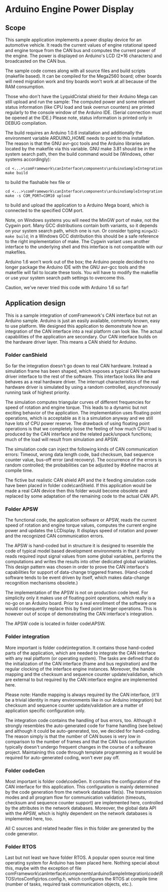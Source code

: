 Arduino Engine Power Display
============================

Scope
-----

This sample application implements a power display device for an
automotive vehicle. It reads the current values of engine rotational speed
and engine torque from the CAN bus and computes the current power of the
engine. The power is displayed on Arduino's LCD (2*16 characters) and
broadcasted on the CAN bus.

The sample code comes along with all source files and build scripts
(makefile based). It can be compiled for the Mega2560 board; other boards
will need migration work and tiny boards won't work at all because of the
RAM consumption.

Those who don't have the LyquidCristal shield for their Arduino Mega can
still upload and run the sample: The computed power and some relevant
status information (like CPU load and task overrun counters) are printed
regularly to the console window of the Arduino IDE. (Serial connection
must be opened at the IDE.) Please note, status information is printed
only in DEBUG compilation.

The build requires an Arduino 1.0.6 installation and additionally the
environment variable ARDUINO_HOME needs to point to this installation. The
reason is that the GNU avr-gcc tools and the Arduino libraries are located
by the makefile via this variable. GNU make 3.81 should be in the system
search path, then the build command would be (Windows, other systems
accordingly):

~~~~~~~~~~~~~~~~~~~
cd <...>\comFramework\canInterface\components\arduinoSampleIntegration
make build
~~~~~~~~~~~~~~~~~~~

to build the flashable hex file or 

~~~~~~~~~~~~~~~~~~~
cd <...>\comFramework\canInterface\components\arduinoSampleIntegration
make -s COM_PORT=COM10 upload
~~~~~~~~~~~~~~~~~~~

to build and upload the application to a Arduino Mega board, which is
connected to the specified COM port.

Note, on Windows systems you will need the MinGW port of make, not the
Cygwin port. Many GCC distributions contain both variants, so it depends
on your system search path, which one is run. Or consider typing
`mingw32-make build`; in a Windows GCC distribution this should be a safe
reference to the right implementation of make. The Cygwin variant uses
another interface to the underlying shell and this interface is not
compatible with our makefiles.

Arduino 1.6 won't work out of the box; the Arduino people decided to no
longer package the Arduino IDE with the GNU avr-gcc tools and the makefile
will fail to locate these tools. You will have to modify the makefile or
use your system search path settings to overcome this.

Caution, we've never tried this code with Arduino 1.6 so far!


Application design
------------------

This is a sample integration of comFramework's CAN interface but not an
Arduino sample. Arduino is just an easily available, commonly known, easy
to use platform. We designed this application to demonstrate how an
integration of the CAN interface into a real platform can look like. The
actual capabilities of the application are secondary. Our CAN interface
builds on the hardware driver layer. This means a CAN shield for Arduino.

### Folder canShield ###

So far the integration doesn't go down to real CAN hardware. Instead a
simulation frame has been shaped, which exposes a typical CAN hardware
driver interface to the rest of the software. This interface looks like
and behaves as a real hardware driver. The interrupt characteristics of
the real hardware driver is simulated by using a random controlled,
asynchronously running task of highest priority.

The simulation computes triangular curves of different frequencies for
speed of rotation and engine torque. This leads to a dynamic but not
exciting behavior of the application. The implementation uses floating
point operations, which is acceptable as it is a simulation anyway and we
still have lots of CPU power reserve. The drawback of using floating point
operations is that we completely loose the feeling of how much CPU load is
produced by the CAN interface and the related pack/unpack functions; much
of the load will result from simulation and APSW.

The simulation code can inject the following kinds of CAN communication
errors: Timeout, wrong data length code, bad checksum, bad sequence
counter value, bus-off error (and recovery). The occurrence of the errors is
random controlled; the probabilities can be adjusted by #define macros at
compile time.

The fictive but realistic CAN shield API and the it feeding simulation
code have been placed in folder code\\canShield. If this application would
be made a real CAN device then this folder would become obsolete and
replaced by some adaptation of the remaining code to the actual CAN API.

### Folder APSW ###

The functional code, the application software or APSW, reads the current
speed of rotation and engine torque values, computes the current engine
power and updates the LCDisplay. It displays speed of rotation and power
and the recognized CAN communication errors.

The APSW is hand-coded but in structure it is designed to resemble the
code of typical model based development environments in that it simply
reads required input signal values from some global variables, performs
the computations and writes the results into other dedicated global
variables. This design pattern was chosen in order to prove the CAN
interface's capabilities for support of data-change triggered frames.
(Hand-coded software tends to be event driven by itself, which makes
data-change recognition mechanisms obsolete.)

The implementation of the APSW is not on production code level. For
simplicity only it makes use of floating point operations, which really is
a no-go on an Arduino board. Prior to a real enrollment of the software one
would consequently replace this by fixed point integer operations. This is
however out of scope of demonstrating the CAN interface's integration.

The APSW code is located in folder code\\APSW.

### Folder integration ###

More important is folder code\\integration. It contains those hand-coded
parts of the application, which are needed to integrate the CAN interface
with any real platform (or operating system). The tasks are defined that
do the initialization of the CAN interface (frame and bus registration)
and the regular clocking of the interface engine instances. Moreover, the
handle mapping and the checksum and sequence counter update/validation,
which are external to but required by the CAN interface engine are
implemented here.

Please note: Handle mapping is always required by the CAN interface,
(it'll be a trivial identity in many environments like in our Arduino
integration) but checksum and sequence counter update/validation are a
matter of application specific configuration only.

The integration code contains the handling of bus errors, too. Although it
strongly resembles the auto-generated code for frame handling (see below)
and although it could be auto-generated, too, we decided for hand-coding.
The reason simply is that the number of CAN buses is very low in
comparison to the number of frames and that the CAN bus configuration
typically doesn't undergo frequent changes in the course of a software
project. Maintaining this code through template programming as it would be
required for auto-generated coding, won't ever pay off.

### Folder codeGen ###

Most important is folder code\\codeGen. It contains the configuration of
the CAN interface for this application. This configuration is mainly
determined by the code generation from the network database file(s). The
transmission modes and all program flow for communication validation
(timeouts, checksum and sequence counter support) are implemented here,
controlled by the attributes in the network databases. Moreover, the
global data API with the APSW, which is highly dependent on the network
databases is implemented here, too.

All C sources and related header files in this folder are generated by the
code generator.

### Folder RTOS ###

Last but not least we have folder RTOS. A popular open source real time
operating system for Arduino has been placed here. Nothing special about
this, maybe with the exception of file
comFramework\\canInterface\\components\\arduinoSampleIntegration\\code\\RTOS\\rtosConfig\\rtos.config.h,
which configures the RTOS at compile time (number of tasks, required task
communication objects, etc.).
